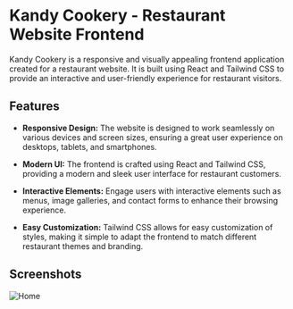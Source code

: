 # Kandy Cookery - Restaurant Website Frontend

Kandy Cookery is a responsive and visually appealing frontend application created for a restaurant website. It is built using React and Tailwind CSS to provide an interactive and user-friendly experience for restaurant visitors.

## Features

- **Responsive Design:** The website is designed to work seamlessly on various devices and screen sizes, ensuring a great user experience on desktops, tablets, and smartphones.
  
- **Modern UI:** The frontend is crafted using React and Tailwind CSS, providing a modern and sleek user interface for restaurant customers.

- **Interactive Elements:** Engage users with interactive elements such as menus, image galleries, and contact forms to enhance their browsing experience.

- **Easy Customization:** Tailwind CSS allows for easy customization of styles, making it simple to adapt the frontend to match different restaurant themes and branding.

## Screenshots

![Home](https://github.com/IsuruX98/Kandy-Cookery-FE/assets/104721314/28f3e751-6c7d-4e39-98b5-df8c416da669)


